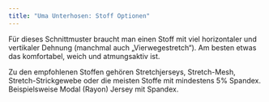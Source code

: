 ```yaml
---
title: "Uma Unterhosen: Stoff Optionen"
---
```


Für dieses Schnittmuster braucht man einen Stoff mit viel horizontaler und vertikaler Dehnung (manchmal auch „Vierwegestretch“). Am besten etwas das komfortabel, weich und atmungsaktiv ist.

Zu den empfohlenen Stoffen gehören Stretchjerseys, Stretch-Mesh, Stretch-Strickgewebe oder die meisten Stoffe mit mindestens 5% Spandex. Beispielsweise Modal (Rayon) Jersey mit Spandex.
